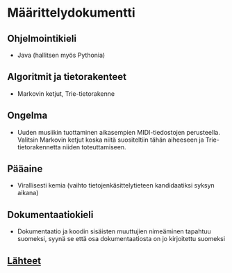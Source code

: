 # Määrittelydokumentti

## Ohjelmointikieli
- Java (hallitsen myös Pythonia)
## Algoritmit ja tietorakenteet
- Markovin ketjut, Trie-tietorakenne
## Ongelma
- Uuden musiikin tuottaminen aikasempien MIDI-tiedostojen perusteella. Valitsin Markovin ketjut koska niitä suositeltiin tähän aiheeseen
ja Trie-tietorakennetta niiden toteuttamiseen.
## Pääaine
- Virallisesti kemia (vaihto tietojenkäsittelytieteen kandidaatiksi syksyn aikana)
## Dokumentaatiokieli
- Dokumentaatio ja koodin sisäisten muuttujien nimeäminen tapahtuu suomeksi, syynä se että osa dokumentaatiosta on jo kirjoitettu suomeksi

## [Lähteet](https://github.com/lossitomatossi/MarkovMusic/blob/main/dokumentaatio/lahteet.md)
